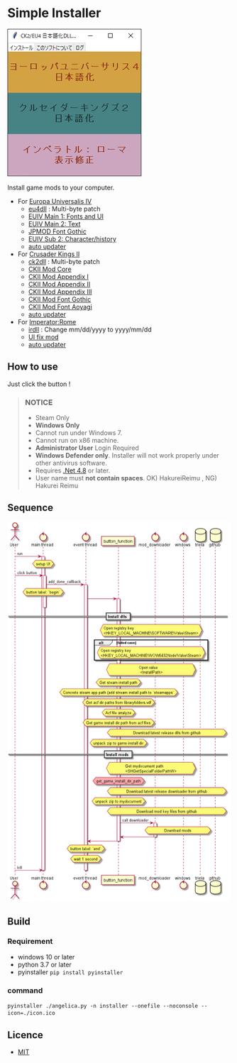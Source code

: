 # Simple Installer

![run](resource/image.png)

Install game mods to your computer.
 
 - For [Europa Universalis IV](https://store.steampowered.com/app/236850/Europa_Universalis_IV/)
   - [eu4dll](https://github.com/matanki-saito/EU4dll) : Multi-byte patch
   - [EUIV Main 1: Fonts and UI](https://github.com/matanki-saito/EU4JPModCore)
   - [EUIV Main 2: Text](https://github.com/matanki-saito/EU4JPModAppendixI)
   - [JPMOD Font Gothic](https://github.com/oooFUNooo/eu4-font-gothic)
   - [EUIV Sub 2: Character/history](https://github.com/matanki-saito/EU4JPModAppendixII)
   - [auto updater](https://github.com/matanki-saito/moddownloader)
 - For [Crusader Kings II](https://store.steampowered.com/app/203770/Crusader_Kings_II/)
   - [ck2dll](https://github.com/matanki-saito/CK2dll) : Multi-byte patch
   - [CKII Mod Core](https://github.com/matanki-saito/CK2JPModCore)
   - [CKII Mod Appendix I](https://github.com/matanki-saito/CK2JPModAppendixI)
   - [CKII Mod Appendix II](https://github.com/matanki-saito/CK2JPModAppendixII)
   - [CKII Mod Appendix III](https://github.com/matanki-saito/CK2JPModAppendixIII)
   - [CKII Mod Font Gothic](https://github.com/oooFUNooo/ck2-font-gothic)
   - [CKII Mod Font Aoyagi](https://github.com/matanki-saito/CK2JPModAppendixV)
   - [auto updater](https://github.com/matanki-saito/moddownloader)
 - For [Imperator:Rome](https://store.steampowered.com/app/859580/Imperator_Rome)
   - [irdll](https://github.com/matanki-saito/irdll) : Change mm/dd/yyyy to yyyy/mm/dd
   - [UI fix mod](https://github.com/matanki-saito/ImperatorRomeJPAppI)
   - [auto updater](https://github.com/matanki-saito/moddownloader)

## How to use
 Just click the button !

> ### NOTICE 
> - Steam Only
> - **Windows Only**
> - Cannot run under Windows 7. 
> - Cannot run on x86 machine.
> - **Administrator User** Login Required
> - **Windows Defender only**. Installer will not work properly under other antivirus software.
> - Requires [.Net 4.8](https://dotnet.microsoft.com/download/dotnet-framework/net48) or later.
> - User name must **not contain spaces**. OK) HakureiReimu , NG) Hakurei Reimu

## Sequence
![sequence](resource/sequence.png)


## Build
### Requirement

 - windows 10 or later
 - python 3.7 or later
 - pyinstaller ```pip install pyinstaller```
 
### command

```
pyinstaller ./angelica.py -n installer --onefile --noconsole --icon=./icon.ico
```

## Licence
 - [MIT](https://github.com/tcnksm/tool/blob/master/LICENCE)
